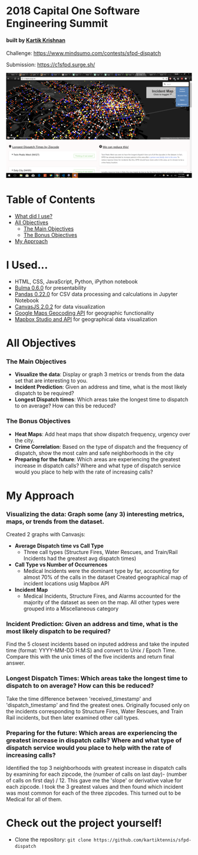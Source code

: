
# 2018 Capital One Software Engineering Summit 
#### built by [Kartik Krishnan](https://github.com/kartiktennis)


Challenge: https://www.mindsumo.com/contests/sfpd-dispatch

Submission: https://c1sfpd.surge.sh/

![Screenshot of sfpd-dispatch](screenshot.png)

# Table of Contents
* [What did I use?](#i-used)
* [All Objectives](#all-objectives)
    * [The Main Objectives](#the-main-objectives)
    * [The Bonus Objectives](#the-bonus-objectives)
* [My Approach](#my-approach)


# I Used...
* HTML, CSS, JavaScript, Python, iPython notebook
* [Bulma 0.6.0](https://bulma.io/) for presentability
* [Pandas 0.22.0](https://pandas.pydata.org/) for CSV data processing and calculations in Jupyter Notebook
* [CanvasJS 2.0.2](https://canvasjs.com//) for data visualization
* [Google Maps Geocoding API](https://developers.google.com/maps/documentation/javascript/geocoding) for geographic functionality
* [Mapbox Studio and API](https://www.mapbox.com/developers/) for geographical data visualization

# All Objectives 

### The Main Objectives
- **Visualize the data**: Display or graph 3 metrics or trends from the data set that are interesting to you.
- **Incident Prediction**: Given an address and time, what is the most likely dispatch to be required?
- **Longest Dispatch times**: Which areas take the longest time to dispatch to on average? How can this be reduced? 

### The Bonus Objectives
- **Heat Maps**: Add heat maps that show dispatch frequency, urgency over the city.
- **Crime Correlation**: Based on the type of dispatch and the frequency of dispatch, show the most calm and safe neighborhoods in the city
- **Preparing for the future**:  Which areas are experiencing the greatest increase in dispatch calls? Where and what type of dispatch service would you place to help with the rate of increasing calls?

# My Approach

### **Visualizing the data**: Graph some (any 3) interesting metrics, maps, or trends from the dataset.
Created 2 graphs with Canvasjs:
* **Average Dispatch time vs Call Type**
    * Three call types (Structure Fires, Water Rescues, and Train/Rail Incidents had the greatest avg dispatch times)
* **Call Type vs Number of Occurrences**
    * Medical Incidents were the dominant type by far, accounting for almost 70% of the calls in the dataset
Created geographical map of incident locations usig Mapbox API
* **Incident Map**
    * Medical Incidents, Structure Fires, and Alarms accounted for the majority of the dataset as seen on the map. All other types were grouped into a Miscellaneous category

### **Incident Prediction**: Given an address and time, what is the most likely dispatch to be required?
Find the 5 closest incidents based on inputed address and take the inputed time (format: YYYY-MM-DD H:M:S) and convert to Unix / Epoch Time. Compare this with the unix times of the five incidents and return final answer. 

### **Longest Dispatch Times**:  Which areas take the longest time to dispatch to on average? How can this be reduced?
Take the time difference between 'received_timestamp' and 'dispatch_timestamp' and find the greatest ones. Originally focused only on the incidents corresponding to 
Structure Fires, Water Rescues, and Train Rail incidents, but then later examined other call types. 

### **Preparing for the future**: Which areas are experiencing the greatest increase in dispatch calls? Where and what type of dispatch service would you place to help with the rate of increasing calls?
Identified the top 3 neighborhoods with greatest increase in dispatch calls by examining for each zipcode, the (number of calls on last day)- (number of calls on first day) / 12. This gave me the 'slope' or derivative value for each zipcode. I took the 3 greatest values and then found which incident was most common for each of the three zipcodes. This turned out to be Medical for all of them. 

# Check out the project yourself!

* Clone the repository: `git clone https://github.com/kartiktennis/sfpd-dispatch`
